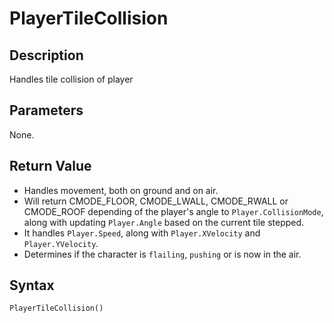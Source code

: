 # PlayerTileCollision

## Description
Handles tile collision of player

## Parameters
None.

## Return Value
- Handles movement, both on ground and on air.
- Will return CMODE_FLOOR, CMODE_LWALL, CMODE_RWALL or CMODE_ROOF depending of the player's angle to `Player.CollisionMode`, along with updating `Player.Angle` based on the current tile stepped.
- It handles `Player.Speed`, along with `Player.XVelocity` and `Player.YVelocity`.
- Determines if the character is `flailing`, `pushing` or is now in the air.

## Syntax
```
PlayerTileCollision()
```